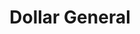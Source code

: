 ---
title: "Dollar General"
url: /springfield/dollar-general-moorefield-road/
shop: variety store
---